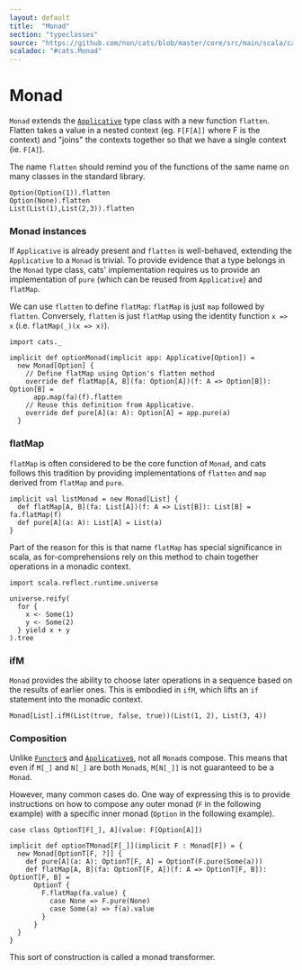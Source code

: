 ```yaml
---
layout: default
title:  "Monad"
section: "typeclasses"
source: "https://github.com/non/cats/blob/master/core/src/main/scala/cats/Monad.scala"
scaladoc: "#cats.Monad"
---
```

# Monad

`Monad` extends the [`Applicative`](applicative.html) type class with a
new function `flatten`. Flatten takes a value in a nested context (eg.
`F[F[A]]` where F is the context) and "joins" the contexts together so
that we have a single context (ie. `F[A]`).

The name `flatten` should remind you of the functions of the same name on many
classes in the standard library.

```tut
Option(Option(1)).flatten
Option(None).flatten
List(List(1),List(2,3)).flatten
```

### Monad instances

If `Applicative` is already present and `flatten` is well-behaved,
extending the `Applicative` to a `Monad` is trivial. To provide evidence
that a type belongs in the `Monad` type class, cats' implementation
requires us to provide an implementation of `pure` (which can be reused
from `Applicative`) and `flatMap`.

We can use `flatten` to define `flatMap`: `flatMap` is just `map`
followed by `flatten`. Conversely, `flatten` is just `flatMap` using
the identity function `x => x` (i.e. `flatMap(_)(x => x)`).

```tut:silent
import cats._

implicit def optionMonad(implicit app: Applicative[Option]) =
  new Monad[Option] {
    // Define flatMap using Option's flatten method
    override def flatMap[A, B](fa: Option[A])(f: A => Option[B]): Option[B] =
      app.map(fa)(f).flatten
    // Reuse this definition from Applicative.
    override def pure[A](a: A): Option[A] = app.pure(a)
  }
```

### flatMap

`flatMap` is often considered to be the core function of `Monad`, and cats
follows this tradition by providing implementations of `flatten` and `map`
derived from `flatMap` and `pure`.

```tut:silent
implicit val listMonad = new Monad[List] {
  def flatMap[A, B](fa: List[A])(f: A => List[B]): List[B] = fa.flatMap(f)
  def pure[A](a: A): List[A] = List(a)
}
```

Part of the reason for this is that name `flatMap` has special significance in
scala, as for-comprehensions rely on this method to chain together operations
in a monadic context.

```tut
import scala.reflect.runtime.universe

universe.reify(
  for {
    x <- Some(1)
    y <- Some(2)
  } yield x + y
).tree
```

### ifM

`Monad` provides the ability to choose later operations in a sequence based on
the results of earlier ones. This is embodied in `ifM`, which lifts an `if`
statement into the monadic context.

```tut
Monad[List].ifM(List(true, false, true))(List(1, 2), List(3, 4))
```

### Composition
Unlike [`Functor`s](functor.html) and [`Applicative`s](applicative.html),
not all `Monad`s compose. This means that even if `M[_]` and `N[_]` are
both `Monad`s, `M[N[_]]` is not guaranteed to be a `Monad`.

However, many common cases do. One way of expressing this is to provide
instructions on how to compose any outer monad (`F` in the following
example) with a specific inner monad (`Option` in the following
example).

```tut:silent
case class OptionT[F[_], A](value: F[Option[A]])

implicit def optionTMonad[F[_]](implicit F : Monad[F]) = {
  new Monad[OptionT[F, ?]] {
    def pure[A](a: A): OptionT[F, A] = OptionT(F.pure(Some(a)))
    def flatMap[A, B](fa: OptionT[F, A])(f: A => OptionT[F, B]): OptionT[F, B] =
      OptionT {
        F.flatMap(fa.value) {
          case None => F.pure(None)
          case Some(a) => f(a).value
        }
      }
  }
}
```

This sort of construction is called a monad transformer.

